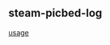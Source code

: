 ## steam-picbed-log

[usage](https://github.com/Beats0/Beats0.github.io/blob/master/_posts/2018-01-06-steam-PicBed.markdown)